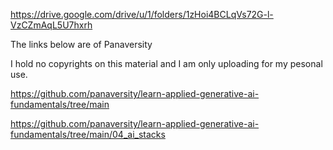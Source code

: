 https://drive.google.com/drive/u/1/folders/1zHoi4BCLqVs72G-l-VzCZmAqL5U7hxrh


The links below are of Panaversity

I hold no copyrights on this material and I am only uploading for my pesonal use.

https://github.com/panaversity/learn-applied-generative-ai-fundamentals/tree/main

https://github.com/panaversity/learn-applied-generative-ai-fundamentals/tree/main/04_ai_stacks
